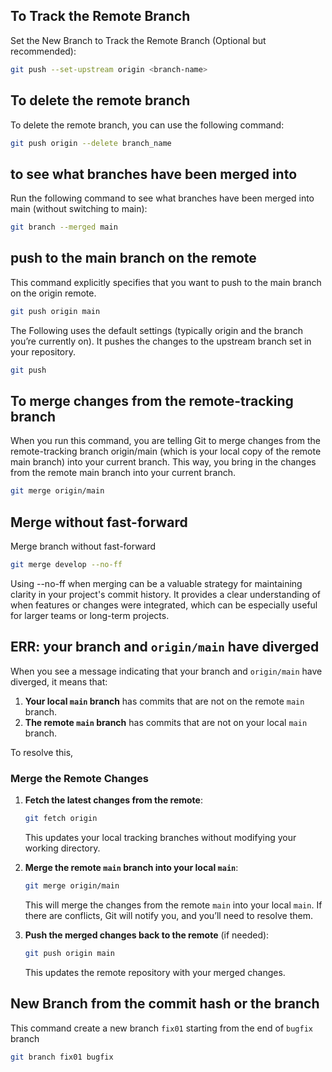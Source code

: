 ## To Track the Remote Branch
Set the New Branch to Track the Remote Branch (Optional but recommended):
```bash
git push --set-upstream origin <branch-name>
```

## To delete the remote branch
To delete the remote branch, you can use the following command:
```bash
git push origin --delete branch_name
```

## to see what branches have been merged into
Run the following command to see what branches have been merged into main (without switching to main):
```bash
git branch --merged main
```

## push to the main branch on the remote
This command explicitly specifies that you want to push to the main branch on the origin remote.
```bash
git push origin main
```

The Following uses the default settings (typically origin and the branch you’re currently on). It pushes the changes to the upstream branch set in your repository.
```bash
git push
```

## To merge changes from the remote-tracking branch
When you run this command, you are telling Git to merge changes from the remote-tracking branch origin/main (which is your local copy of the remote main branch) into your current branch. This way, you bring in the changes from the remote main branch into your current branch.
```bash
git merge origin/main
```

## Merge without fast-forward
Merge branch without fast-forward
```bash
git merge develop --no-ff
```
Using --no-ff when merging can be a valuable strategy for maintaining clarity in your project's commit history. It provides a clear understanding of when features or changes were integrated, which can be especially useful for larger teams or long-term projects.

## ERR: your branch and `origin/main` have diverged
When you see a message indicating that your branch and `origin/main` have diverged, it means that:

1. **Your local `main` branch** has commits that are not on the remote `main` branch.
2. **The remote `main` branch** has commits that are not on your local `main` branch.

To resolve this, 

### Merge the Remote Changes

1. **Fetch the latest changes from the remote**:
   ```bash
   git fetch origin
   ```
   This updates your local tracking branches without modifying your working directory.

2. **Merge the remote `main` branch into your local `main`**:
   ```bash
   git merge origin/main
   ```
   This will merge the changes from the remote `main` into your local `main`. If there are conflicts, Git will notify you, and you’ll need to resolve them.

3. **Push the merged changes back to the remote** (if needed):
   ```bash
   git push origin main
   ```
   This updates the remote repository with your merged changes.

## New Branch from the commit hash or the branch
This command create a new branch `fix01` starting from the end of `bugfix` branch
```bash
git branch fix01 bugfix
```
